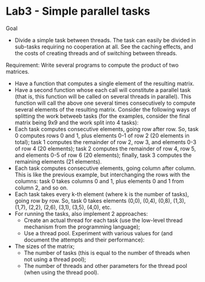 # Lab3 - Simple parallel tasks

Goal
* Divide a simple task between threads. The task can easily be divided in sub-tasks requiring no cooperation at all. See the caching effects, and the costs of creating threads and of switching between threads.

Requirement: Write several programs to compute the product of two matrices.
* Have a function that computes a single element of the resulting matrix.
* Have a second function whose each call will constitute a parallel task (that is, this function will be called on several threads in parallel). This function will call the above one several times consecutively to compute several elements of the resulting matrix. Consider the following ways of splitting the work betweeb tasks (for the examples, consider the final matrix being 9x9 and the work split into 4 tasks):
* Each task computes consecutive elements, going row after row. So, task 0 computes rows 0 and 1, plus elements 0-1 of row 2 (20 elements in total); task 1 computes the remainder of row 2, row 3, and elements 0-3 of row 4 (20 elements); task 2 computes the remainder of row 4, row 5, and elements 0-5 of row 6 (20 elements); finally, task 3 computes the remaining elements (21 elements).
* Each task computes consecutive elements, going column after column. This is like the previous example, but interchanging the rows with the columns: task 0 takes columns 0 and 1, plus elements 0 and 1 from column 2, and so on.
* Each task takes every k-th element (where k is the number of tasks), going row by row. So, task 0 takes elements (0,0), (0,4), (0,8), (1,3), (1,7), (2,2), (2,6), (3,1), (3,5), (4,0), etc.
* For running the tasks, also implement 2 approaches:
    * Create an actual thread for each task (use the low-level thread mechanism from the programming language);
    * Use a thread pool. Experiment with various values for (and document the attempts and their performance):
* The sizes of the matrix;
    * The number of tasks (this is equal to the number of threads when not using a thread pool);
    * The number of threads and other parameters for the thread pool (when using the thread pool).


